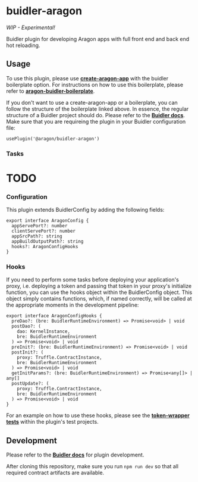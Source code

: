 # buidler-aragon

_WIP - Experimental!_

Buidler plugin for developing Aragon apps with full front end and back end hot reloading.

## Usage

To use this plugin, please use [**create-aragon-app**](https://www.npmjs.com/package/create-aragon-app) with the buidler boilerplate option. For instructions on how to use this boilerplate, please refer to [**aragon-buidler-boilerplate**](https://github.com/aragon/aragon-buidler-boilerplate).

If you don't want to use a create-aragon-app or a boilerplate, you can follow the structure of the boilerplate linked above. In essence, the regular structure of a Buidler project should do. Please refer to the [**Buidler docs**](https://buidler.dev/). Make sure that you are requireing the plugin in your Buidler configuration file:

```
usePlugin('@aragon/buidler-aragon')
```

### Tasks
# TODO

### Configuration

This plugin extends BuidlerConfig by adding the following fields:

```
export interface AragonConfig {
  appServePort?: number
  clientServePort?: number
  appSrcPath?: string
  appBuildOutputPath?: string
  hooks?: AragonConfigHooks
}
```

### Hooks

If you need to perform some tasks before deploying your application's proxy, i.e. deploying a token and passing that token in your proxy's initialize function, you can use the hooks object within the BuidlerConfig object. This object simply contains functions, which, if named correctly, will be called at the appropriate moments in the development pipeline:

```
export interface AragonConfigHooks {
  preDao?: (bre: BuidlerRuntimeEnvironment) => Promise<void> | void
  postDao?: (
    dao: KernelInstance,
    bre: BuidlerRuntimeEnvironment
  ) => Promise<void> | void
  preInit?: (bre: BuidlerRuntimeEnvironment) => Promise<void> | void
  postInit?: (
    proxy: Truffle.ContractInstance,
    bre: BuidlerRuntimeEnvironment
  ) => Promise<void> | void
  getInitParams?: (bre: BuidlerRuntimeEnvironment) => Promise<any[]> | any[]
  postUpdate?: (
    proxy: Truffle.ContractInstance,
    bre: BuidlerRuntimeEnvironment
  ) => Promise<void> | void
}
```

For an example on how to use these hooks, please see the [**token-wrapper tests**](https://github.com/aragon/buidler-aragon/blob/master/test/projects/token-wrapper/scripts/hooks.js) within the plugin's test projects.

## Development

Please refer to the [**Buidler docs**](https://buidler.dev/advanced/building-plugins.html) for plugin development.

After cloning this repository, make sure you run `npm run dev` so that all required contract artifacts are available.
